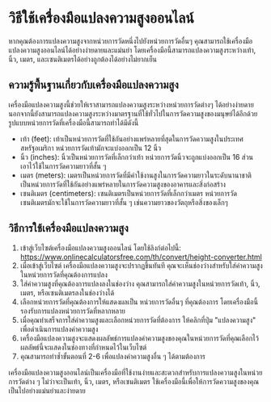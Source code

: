 วิธีใช้เครื่องมือแปลงความสูงออนไลน์
===================================

หากคุณต้องการแปลงความสูงจากหน่วยการวัดหนึ่งไปยังหน่วยการวัดอื่นๆ คุณสามารถใช้เครื่องมือแปลงความสูงออนไลน์ได้อย่างง่ายดายและแม่นยำ โดยเครื่องมือนี้สามารถแปลงความสูงระหว่างเท้า, นิ้ว, เมตร, และเซนติเมตรได้อย่างถูกต้องได้อย่างไม่ยากเย็น

ความรู้พื้นฐานเกี่ยวกับเครื่องมือแปลงความสูง
--------------------------------------------

เครื่องมือแปลงความสูงนี้ช่วยให้เราสามารถแปลงความสูงระหว่างหน่วยการวัดต่างๆ ได้อย่างง่ายดาย นอกจากนี้ยังสามารถแปลงความสูงระหว่างมาตรฐานที่ใช้ทั่วไปในการวัดความสูงของมนุษย์ได้อีกด้วย รูปแบบหน่วยการวัดที่เครื่องมือนี้สามารถทำได้มีดังนี้

- เท้า (feet): เท้าเป็นหน่วยการวัดที่ใช้กันอย่างแพร่หลายที่สุดในการวัดความสูงในประเทศสหรัฐอเมริกา หน่วยการวัดเท้ามักจะแบ่งออกเป็น 12 นิ้ว
- นิ้ว (inches): นิ้วเป็นหน่วยการวัดที่เล็กกว่าเท้า หน่วยการวัดนิ้วจะถูกแบ่งออกเป็น 16 ส่วน เอาไว้ใช้ในการวัดความยาวที่สั้น ๆ
- เมตร (meters): เมตรเป็นหน่วยการวัดที่มีค่าใช้งานสูงในการวัดความยาวในระดับนานาชาติ เป็นหน่วยการวัดที่ใช้กันอย่างแพร่หลายในการวัดความสูงของอาคารและสิ่งก่อสร้าง
- เซนติเมตร (centimeters): เซนติเมตรเป็นหน่วยการวัดที่เล็กกว่าเมตร หน่วยการวัดเซนติเมตรมักจะใช้ในการวัดความยาวที่สั้น ๆ เช่นความยาวของวัตถุหรือสิ่งของเล็กๆ

วิธีการใช้เครื่องมือแปลงความสูง
-------------------------------

1. เข้าสู่เว็บไซต์เครื่องมือแปลงความสูงออนไลน์ โดยใช้ลิงก์ต่อไปนี้: <https://www.onlinecalculatorsfree.com/th/convert/height-converter.html>
2. เมื่อเข้าสู่เว็บไซต์ เครื่องมือแปลงความสูงจะปรากฏขึ้นทันที คุณจะเห็นช่องว่างสำหรับใส่ค่าความสูงในหน่วยการวัดที่คุณต้องการแปลง
3. ใส่ค่าความสูงที่คุณต้องการแปลงลงในช่องว่าง คุณสามารถใส่ค่าความสูงในหน่วยการวัดเท้า, นิ้ว, เมตร, หรือเซนติเมตรลงในช่องว่างได้
4. เลือกหน่วยการวัดที่คุณต้องการให้แสดงผลเป็น หน่วยการวัดอื่นๆ ที่คุณต้องการ โดยเครื่องมือนี้รองรับการแปลงหน่วยการวัดที่หลากหลาย
5. เมื่อคุณทำเสร็จการใส่ค่าความสูงและเลือกหน่วยการวัดที่ต้องการ ให้คลิกที่ปุ่ม "แปลงความสูง" เพื่อดำเนินการแปลงค่าความสูง
6. เครื่องมือแปลงความสูงจะแสดงผลลัพธ์การแปลงค่าความสูงของคุณในหน่วยการวัดที่คุณเลือกไว้ ผลลัพธ์นี้จะแสดงในช่องทางที่กำหนดไว้ในเว็บไซต์
7. คุณสามารถทำซ้ำขั้นตอนที่ 2-6 เพื่อแปลงค่าความสูงอื่น ๆ ได้ตามต้องการ

เครื่องมือแปลงความสูงออนไลน์เป็นเครื่องมือที่ใช้งานง่ายและสะดวกสำหรับการแปลงความสูงในหน่วยการวัดต่าง ๆ ไม่ว่าจะเป็นเท้า, นิ้ว, เมตร, หรือเซนติเมตร ใช้เครื่องมือนี้เพื่อให้การวัดความสูงของคุณเป็นไปอย่างแม่นยำและง่ายดาย